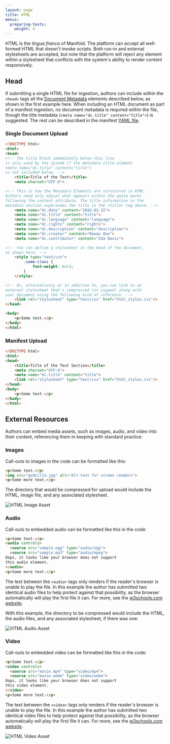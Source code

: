 ```yaml
---
layout: page
title: HTML
menus:
  preparing-texts:
    weight: 4
---
```


HTML is the *lingua franca* of Manifold. The platform can accept all well-formed HTML that doesn't invoke scripts. Both run-in and external stylesheets are accepted, but note that the platform will reject any element within a stylesheet that conflicts with the system's ability to render content responsively.

<a name="html-head"></a>
## Head

If submitting a single HTML file for ingestion, authors can include within the `<head>` tags all the [Document Metadata](/docs/projects/preparing/index.html#meta) elements described below, as shown in the first example here. When including an HTML document as part of a manifest ingestion, no document metadata is required within the file, though the title metadata (`<meta name="dc.title" content="title">`) is suggested. The rest can be described in the manifest [YAML file](/docs/projects/preparing/index.html#yml).

<a name="html-sdu"></a>
### Single Document Upload
``` html
<!DOCTYPE html>
<html>
<head>
<!-- The title block immediately below this line
is only used by the system if the metadata title element
<meta name="dc.title" content="title">
is not included below. -->
    <title>Title of the Text</title>
    <meta charset="UTF-8">

<!-- This is how the Metadata Elements are structured in HTML.
Authors need only adjust what appears within the quote marks
following the content attribute. The title information in the
metadata section supersedes the title in the <title> tag above. -->
    <meta name="dc.date" content="2016-01-15">
    <meta name="dc.title" content="title">
    <meta name="dc.language" content="language">
    <meta name="dc.rights" content="rights">
    <meta name="dc.description" content="description">
    <meta name="dc.creator" content="Rowan Ono">
    <meta name="dc.contributor" content="Ida Davis">

<!-- You can define a stylesheet in the head of the document,
as shown here. -->
    <style type="text/css">
        .some-class {
            font-weight: bold;
        }
    </style>

<!-- Or, alternatively or in addition to, you can link to an
external stylesheet that's compressed (or zipped) along with
your document using the following kind of reference. -->
    <link rel="stylesheet" type="text/css" href="html_styles.css"/>
</head>

<body>
    <p>Some text.</p>
</body>
</html>
```

<a name="html-mu"></a>
### Manifest Upload

``` html
<!DOCTYPE html>
<html>
<head>
    <title>Title of the Text Section</title>
    <meta charset="UTF-8">
    <meta name="dc.title" content="title">
    <link rel="stylesheet" type="text/css" href="html_styles.css"/>
</head>
<body>
    <p>Some text.</p>
</body>
</html>
```

<a name="html-ext"></a>
## External Resources

Authors can embed media assets, such as images, audio, and video into their content, referencing them in keeping with standard practice:

<a name="html-img"></a>
### Images

Call-outs to images in the code can be formatted like this:

``` html
<p>Some text.</p>
<img src="godzilla.jpg" alt="Alt-text for screen readers">
<p>Some more text.</p>
```

The directory that would be compressed for upload would include the HTML, image file, and any associated stylesheet.

![HTML Image Asset](/docs/assets/projects/html-image.png)

<a name="html-audio"></a>
### Audio

Call-outs to embedded audio can be formatted like this in the code:

``` html
<p>Some text.</p>
<audio controls>
  <source src="sample.ogg" type="audio/ogg">
  <source src="sample.mp3" type="audio/mpeg">
Oops, it looks like your browser does not support
this audio element.
</audio>
<p>Some more text.</p>
```

The text between the `<audio>` tags only renders if the reader's browser is unable to play the file. In this example the author has submitted two identical audio files to help protect against that possibility, as the browser automatically will play the first file it can. For more, see the [w3schools.com website](https://www.w3schools.com/html/html5_audio.asp).

With this example, the directory to be compressed would include the HTML, the audio files, and any associated stylesheet, if there was one:

![HTML Audio Asset](/docs/assets/projects/html-audio.png)

<a name="html-video"></a>
### Video

Call-outs to embedded video can be formatted like this in the code:

``` html
<p>Some text.</p>
<video controls>
  <source src="movie.mp4" type="video/mp4">
  <source src="movie.webm" type="video/webm">
Oops, it looks like your browser does not support
this video element.
</video>
<p>Some more text.</p>
```

The text between the `<video>` tags only renders if the reader's browser is unable to play the file. In this example the author has submitted two identical video files to help protect against that possibility, as the browser automatically will play the first file it can. For more, see the [w3schools.com website](https://www.w3schools.com/html/html5_video.asp).

![HTML Video Asset](/docs/assets/projects/html-video.png)
